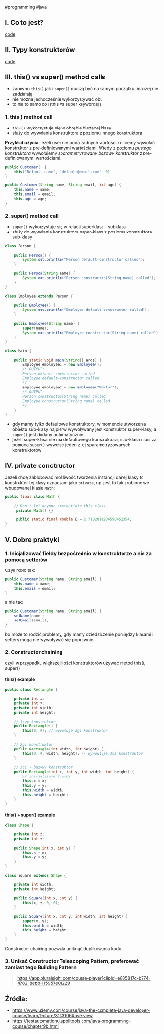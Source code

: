 #programming #java 

## I. Co to jest?
[code](https://github.com/bojan-wik/SeleniumWithJavaCourse/blob/master/src/Chapter31_CoreJava2/c_Constructors1.java)

## II. Typy konstruktorów
[code](https://github.com/bojan-wik/SeleniumWithJavaCourse/blob/master/src/Chapter31_CoreJava2/c_Constructors2.java)

## III. this() vs super() method calls
- zarówno `this()` jak i `super()` muszą być na samym początku, inaczej nie zadziałają
- nie można jednocześnie wykorzystywać obu
- to nie to samo co [[this vs super keywords]]

### 1. this() method call
- `this()` wykorzystuje się w obrębie bieżącej klasy
- służy do wywołania konstruktora z poziomu innego konstruktora

**Przykład użycia**: jeżeli user nie poda żadnych wartości i chcemy wywołać konstruktor z pre-definiowanymi wartościami. Wtedy z poziomu *pustego konstruktora* wywołujemy *sparametryzowany bazowy konstruktor* z pre-definiowanymi wartościami.

```java
public Customer() {
	this("Default name", "default@email.com", 0)
}

public Customer(String name, String email, int age) {
	this.name = name;
	this.email = email;
	this.age = age;
}
```

### 2. super() method call
- `super()` wykorzystuje się w relacji superklasa - subklasa
- służy do wywołania konstruktora super-klasy z poziomu konstruktora sub-klasy

```java
class Person {  
  
    public Person() {  
        System.out.println("Person default-constructor called");  
    }  
  
    public Person(String name) {  
        System.out.println("Person constructor(String name) called");  
    }  
}  
  
class Employee extends Person {  
  
    public Employee() {  
        System.out.println("Employee default-constructor called");  
    }  
  
    public Employee(String name) {  
        super(name);  
        System.out.println("Employee constructor(String name) called");  
    }  
}  
  
class Main {  
  
    public static void main(String[] args) {  
        Employee employee1 = new Employee();  
        /* OUTPUT:  
        Person default-constructor called        
        Employee default-constructor called 
        */  
        Employee employee2 = new Employee("Wiktor");  
        /* OUTPUT:  
        Person constructor(String name) called        
        Employee constructor(String name) called 
        */    
    }  
}
```

- gdy mamy tylko defaultowe konstruktory, w momencie utworzenia obiektu sub-klasy najpierw wywoływany jest konstruktor super-klasy, a `super()` jest dodany automatycznie 
- jeżeli super-klasa nie ma defaultowego konstruktora, sub-klasa musi za pomocą `super()` wywołać  jeden z jej sparametryzowanych konstruktorów

## IV. private conctructor

Jeżeli chcę zablokować możliwość tworzenia instancji danej klasy to konstruktor tej klasy oznaczam jako `private`, np. jest to tak zrobione we wbudowanej klasie `Math`:

```java
public final class Math {  
  
    // Don't let anyone instantiate this class.    
     private Math() {}  
  
     public static final double E = 2.7182818284590452354;
}
```

## V. Dobre praktyki

### 1. Inicjalizować fieldy bezpośrednio w konstruktorze a nie za pomocą setterów 
Czyli robić tak:
```java
public Customer(String name, String email) {
	this.name = name;
	this.email = email;
}
```
a nie tak:
```java
public Customer(String name, String email) {
	setName(name);
	setEmail(email);
}
```
bo może to rodzić problemy, gdy mamy dziedziczenie pomiędzy klasami i settery mogą nie wywoływać się poprawnie.

### 2. Constructor chaining
czyli w przypadku większej ilości konstruktorów używać metod this(), super()

#### this() example
```java
public class Rectangle {  
  
    private int x;  
    private int y;  
    private int width;  
    private int height;  
  
    // 1szy konstruktor  
    public Rectangle() {  
        this(0, 0); // wywołuje 2gi konstruktor  
    }  
  
    // 2gi konstruktor  
    public Rectangle(int width, int height) {  
        this(0, 0, width, height); // wywoułuje 3ci konstruktor  
    }  
  
    // 3ci - bazowy konstruktor  
    public Rectangle(int x, int y, int width, int height) {  
        // inicjalizuje fieldy  
        this.x = x;  
        this.y = y;  
        this.width = width;  
        this.height = height;  
    }  
}
```

#### this() + super() example
```java
class Shape {  
  
    private int x;  
    private int y;  
  
    public Shape(int x, int y) {  
        this.x = x;  
        this.y = y;  
    }  
}  
  
class Square extends Shape {  
  
    private int width;  
    private int height;  
  
    public Square(int x, int y) {  
        this(x, y, 0, 0);  
    }  
  
    public Square(int x, int y, int width, int height) {  
        super(x, y);  
        this.width = width;  
        this.height = height;  
    }  
}
```

Constructor chaining pozwala uniknąć duplikowania kodu.

### 3. Unikać Constructor Telescoping Pattern, preferować zamiast tego Building Pattern
>https://app.pluralsight.com/course-player?clipId=e885817c-b774-4782-8ebb-115957e01229

## Źródła:
- https://www.udemy.com/course/java-the-complete-java-developer-course/learn/lecture/3133106#overview
- https://testautomationu.applitools.com/java-programming-course/chapter9b.html